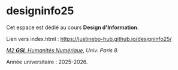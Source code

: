 # designinfo25

Cet espace est dédié au cours **Design d'Information**.

Lien vers index.html : https://justinebo-hub.github.io/designinfo25/

*[M2 **GSI**, Humanités Numérique](https://humanites-numeriques.univ-paris8.fr/-Master-GSI-), Univ. Paris 8.*


Année universitaire : 2025-2026.
